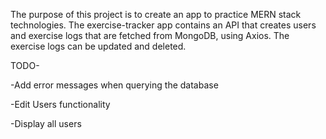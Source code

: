 The purpose of this project is to create an app to practice MERN stack technologies. The exercise-tracker app contains an API that creates users and exercise logs that are fetched from MongoDB, using Axios. The exercise logs can be updated and deleted.  

TODO-

-Add error messages when querying the database

-Edit Users functionality

-Display all users
